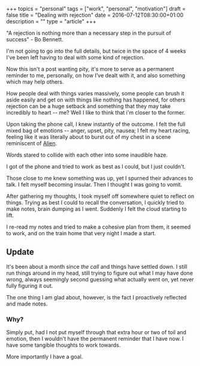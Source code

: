 +++
topics = "personal"
tags = ["work", "personal", "motivation"]
draft = false
title = "Dealing with rejection"
date = 2016-07-12T08:30:00+01:00
description = ""
type = "article"
+++

"A rejection is nothing more than a necessary step in the pursuit of success" - Bo Bennett.

I'm not going to go into the full details, but twice in the space of 4 weeks I've been left having to deal with some kind of rejection.

Now this isn't a post wanting pity, it's more to serve as a permanent reminder to me, personally, on how I've dealt with it, and also something which may help others.

How people deal with things varies massively, some people can brush it aside easily and get on with things like nothing has happened, for others rejection can be a huge setback and something that they may take incredibly to heart -- me? Well I like to think that i'm closer to the former.

Upon taking the phone call, I knew instantly of the outcome. I felt the full mixed bag of emotions -- anger, upset, pity, nausea; I felt my heart racing, feeling like it was literally about to burst out of my chest in a scene reminiscent of [Alien](https://www.youtube.com/watch?v=LsD6AL3HJtM).

Words stared to collide with each other into some inaudible haze.

I got of the phone and tried to work as best as I could, but I just couldn't.

Those close to me knew something was up, yet I spurned their advances to talk. I felt myself becoming insular. Then I thought I was going to vomit.

After gathering my thoughts, I took myself off somewhere quiet to reflect on things. Trying as best I could to recall the conversation, I quickly tried to make notes, brain dumping as I went. Suddenly I felt the cloud starting to lift.

I re-read my notes and tried to make a cohesive plan from them, it seemed to work, and on the train home that very night I made a start.

## Update
It's been about a month since _the call_ and things have settled down. I still run things around in my head, still trying to figure out what I may have done wrong, always seemingly second guessing what actually went on, yet never fully figuring it out.

The one thing I am glad about, however, is the fact I proactively reflected and made notes.

### Why?
Simply put, had I not put myself through that extra hour or two of toil and emotion, then I wouldn't have the permanent reminder that I have now. I have some tangible thoughts to work towards.

More importantly I have a goal.
